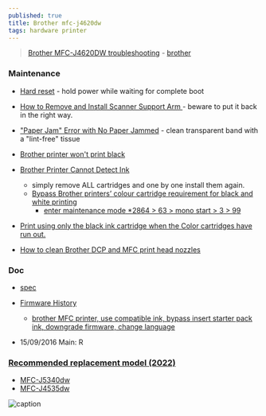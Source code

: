 ```yaml
---
published: true
title: Brother mfc-j4620dw
tags: hardware printer
---
```

> [Brother MFC-J4620DW troubleshooting](https://www.youtube.com/watch?v=tKy26kc9Yok&list=PLKBTzxCdZKlww8MPmVerFh8MvwKsN3VVt&index=5) - [brother](https://support.brother.com/g/b/producttop.aspx?c=fr&lang=fr&prod=mfcj4620dw_us_eu_as)


### Maintenance

- [Hard reset](https://www.youtube.com/watch?v=PlWQ1ipbr8g&list=PLKBTzxCdZKlww8MPmVerFh8MvwKsN3VVt&index=12)  - hold power while waiting for complete boot

- [How to Remove and Install Scanner Support Arm ](https://www.youtube.com/watch?v=tKy26kc9Yok&list=PLKBTzxCdZKlww8MPmVerFh8MvwKsN3VVt&index=5) - beware to put it back in the right way.

- [ "Paper Jam" Error with No Paper Jammed](https://www.youtube.com/watch?v=SqWNFVIR6JA) - clean transparent band with a "lint-free" tissue

- [Brother printer won't print black](https://www.inkhub.com.au/ink/brother-printer-wont-print-black)
- [Brother Printer Cannot Detect Ink](https://www.inkhub.com.au/ink/brother-printer-cannot-detect-ink)
	- simply remove ALL cartridges and one by one install them again.
    - [Bypass Brother printers’ colour cartridge requirement for black and white printing](https://www.theblog.ca/brother-printer-colour-requirement)
    	- [enter maintenance mode *2864 > 63 > mono start > 3 > 99](https://www.reddit.com/r/printers/comments/pp1314/brother_mfc_printer_use_compatible_ink_bypass/)
- [Print using only the black ink cartridge when the Color cartridges have run out.](https://support.brother.com/g/b/faqend.aspx?c=as_ot&lang=en&prod=dcpj315w_eu_as&faqid=faq00002461_001)

- [How to clean Brother DCP and MFC print head nozzles](https://www.youtube.com/watch?v=gQZ3ex0bwwc)

### Doc

- [spec](https://support.brother.com/g/b/spec.aspx?c=fr&lang=fr&prod=mfcj4620dw_us_eu_as)
- [Firmware History](https://support.brother.com/g/b/downloadend.aspx?c=fr&lang=fr&prod=mfcj4620dw_us_eu_as&os=10013&dlid=dlf004715_000&flang=11&type3=375)	
	- [brother MFC printer, use compatible ink, bypass insert starter pack ink, downgrade firmware, change language](https://www.reddit.com/r/printers/comments/pp1314/brother_mfc_printer_use_compatible_ink_bypass/)

- 15/09/2016 Main: R

### [Recommended replacement model (2022)](https://www.brother-usa.com/-/media/ask-the-pm/printer-scanner-fax-replacement-model-guide.pdf)

- [MFC-J5340dw](https://www.brother-usa.com/products/mfcj5340dw) 
- [MFC-J4535dw](https://www.brother-usa.com/products/mfcj4535dw)


![caption](https://external-content.duckduckgo.com/iu/?u=https%3A%2F%2Ftse1.mm.bing.net%2Fth%3Fid%3DOIP.pJkACbsmiXWVbwHMnPl8bwHaFj%26pid%3DApi&f=1)
